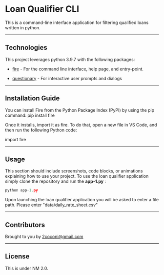 
# Loan Qualifier CLI

This is a command-line interface application for filtering qualified loans written in python.

---

## Technologies

This project leverages python 3.9.7 with the following packages:

* [fire](https://github.com/google/python-fire) - For the command line interface, help page, and entry-point.

* [questionary](https://github.com/tmbo/questionary) - For interactive user prompts and dialogs


---

## Installation Guide


You can install Fire from the Python Package Index (PyPI) by using the pip command:
pip install fire

Once it installs, import it as fire. To do that, open a new file in VS Code, and then run the following Python code:

import fire


---

## Usage

This section should include screenshots, code blocks, or animations explaining how to use your project.
To use the loan qualifier application simply clone the repository and run the **app-1.py** :

```python
python app-1.py
```

Upon launching the loan qualifier application you will be asked to enter a file path. Please enter "data/daily_rate_sheet.csv"


---

## Contributors


Brought to you by 2coconi@gmail.com

---

## License

This is under NM 2.0.
